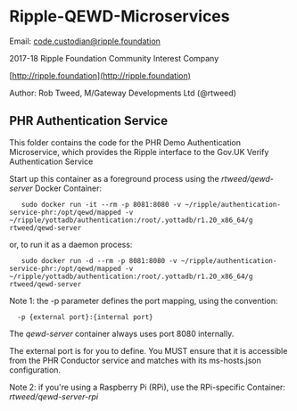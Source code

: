 # Ripple-QEWD-Microservices

Email: <code.custodian@ripple.foundation>

2017-18 Ripple Foundation Community Interest Company 

[http://ripple.foundation](http://ripple.foundation)

Author: Rob Tweed, M/Gateway Developments Ltd (@rtweed)

## PHR Authentication Service

This folder contains the code for the PHR Demo Authentication Microservice, which provides the Ripple interface to the Gov.UK Verify Authentication Service

Start up this container as a foreground process using the *rtweed/qewd-server* Docker Container:

       sudo docker run -it --rm -p 8081:8080 -v ~/ripple/authentication-service-phr:/opt/qewd/mapped -v ~/ripple/yottadb/authentication:/root/.yottadb/r1.20_x86_64/g rtweed/qewd-server	


or, to run it as a daemon process:

       sudo docker run -d --rm -p 8081:8080 -v ~/ripple/authentication-service-phr:/opt/qewd/mapped -v ~/ripple/yottadb/authentication:/root/.yottadb/r1.20_x86_64/g rtweed/qewd-server	


Note 1: the -p parameter defines the port mapping, using the convention:

      -p {external port}:{internal port}

The *qewd-server* container always uses port 8080 internally.  

The external port is for you to define.  You MUST ensure that it is accessible from the PHR Conductor service
and matches with its ms-hosts.json configuration. 


Note 2: if you're using a Raspberry Pi (RPi), use the RPi-specific Container: *rtweed/qewd-server-rpi*



